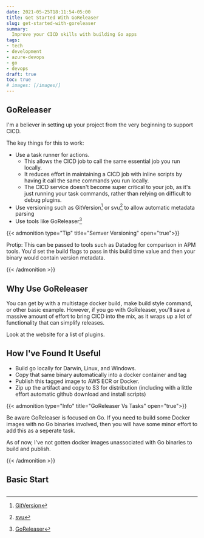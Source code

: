```yaml
---
date: 2021-05-25T18:11:54-05:00
title: Get Started With GoReleaser
slug: get-started-with-goreleaser
summary:
  Improve your CICD skills with building Go apps
tags:
- tech
- development
- azure-devops
- go
- devops
draft: true
toc: true
# images: [/images/]
---
```


## GoReleaser

I'm a believer in setting up your project from the very beginning to support CICD.

The key things for this to work:

- Use a task runner for actions.
  - This allows the CICD job to call the same essential job you run locally.
  - It reduces effort in maintaining a CICD job with inline scripts by having it call the same commands you run locally.
  - The CICD service doesn't become super critical to your job, as it's just running your task commands, rather than relying on difficult to debug plugins.
- Use versioning such as GitVersion[^gitversion] or svu[^svu] to allow automatic metadata parsing
- Use tools like GoReleaser[^goreleaser]

{{< admonition type="Tip" title="Semver Versioning" open="true">}}

Protip: This can be passed to tools such as Datadog for comparison in APM tools.
You'd set the build flags to pass in this build time value and then your binary would contain version metadata.

{{< /admonition >}}

[^goreleaser]: [GoReleaser](https://goreleaser.com/)
[^gitversion]: [GitVersion](https://github.com/GitTools/GitVersion)
[^svu]: [svu](https://github.com/caarlos0/svu)

## Why Use GoReleaser

You can get by with a multistage docker build, make build style command, or other basic example.
However, if you go with GoReleaser, you'll save a massive amount of effort to bring CICD into the mix, as it wraps up a lot of functionality that can simplify releases.

Look at the website for a list of plugins.

## How I've Found It Useful

- Build go locally for Darwin, Linux, and Windows.
- Copy that same binary automatically into a docker container and tag
- Publish this tagged image to AWS ECR or Docker.
- Zip up the artifact and copy to S3 for distribution (including with a little effort automatic github download and install scripts)

{{< admonition type="Info" title="GoReleaser Vs Tasks" open="true">}}

Be aware GoReleaser is focused on Go.
If you need to build some Docker images with no Go binaries involved, then you will have some minor effort to add this as a seperate task.

As of now, I've not gotten docker images unassociated with Go binaries to build and publish.

{{< /admonition >}}
## Basic Start

```yaml

```
